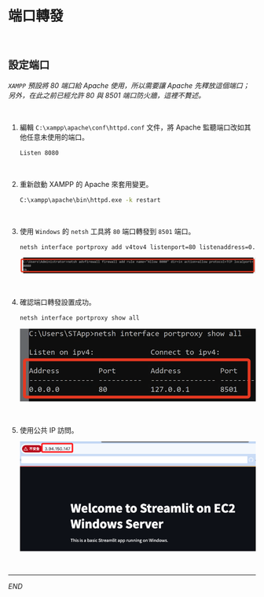 # 端口轉發

<br>

## 設定端口

_`XAMPP` 預設將 80 端口給 Apache 使用，所以需要讓 Apache 先釋放這個端口；另外，在此之前已經允許 80 與 8501 端口防火牆，這裡不贅述。_

<br>

1. 編輯 `C:\xampp\apache\conf\httpd.conf` 文件，將 Apache 監聽端口改如其他任意未使用的端口。

    ```bash
    Listen 8080
    ```

<br>

2. 重新啟動 XAMPP 的 Apache 來套用變更。

    ```bash
    C:\xampp\apache\bin\httpd.exe -k restart
    ```

<br>

3. 使用 `Windows` 的 `netsh` 工具將 `80` 端口轉發到 `8501` 端口。

    ```bash
    netsh interface portproxy add v4tov4 listenport=80 listenaddress=0.0.0.0 connectport=8501 connectaddress=127.0.0.1
    ```

    ![](images/img_100.png)

<br>

4. 確認端口轉發設置成功。

    ```bash
    netsh interface portproxy show all
    ```

    ![](images/img_101.png)

<br>

5. 使用公共 IP 訪問。

    ![](images/img_102.png)


<br>

___

_END_